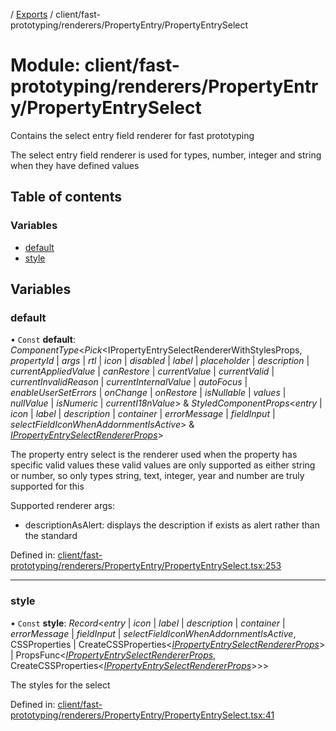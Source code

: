 [](../README.md) / [Exports](../modules.md) / client/fast-prototyping/renderers/PropertyEntry/PropertyEntrySelect

# Module: client/fast-prototyping/renderers/PropertyEntry/PropertyEntrySelect

Contains the select entry field renderer for fast prototyping

The select entry field renderer is used for types, number, integer and string when
they have defined values

## Table of contents

### Variables

- [default](client_fast_prototyping_renderers_propertyentry_propertyentryselect.md#default)
- [style](client_fast_prototyping_renderers_propertyentry_propertyentryselect.md#style)

## Variables

### default

• `Const` **default**: *ComponentType*<*Pick*<IPropertyEntrySelectRendererWithStylesProps, *propertyId* \| *args* \| *rtl* \| *icon* \| *disabled* \| *label* \| *placeholder* \| *description* \| *currentAppliedValue* \| *canRestore* \| *currentValue* \| *currentValid* \| *currentInvalidReason* \| *currentInternalValue* \| *autoFocus* \| *enableUserSetErrors* \| *onChange* \| *onRestore* \| *isNullable* \| *values* \| *nullValue* \| *isNumeric* \| *currentI18nValue*\> & *StyledComponentProps*<*entry* \| *icon* \| *label* \| *description* \| *container* \| *errorMessage* \| *fieldInput* \| *selectFieldIconWhenAddornmentIsActive*\> & [*IPropertyEntrySelectRendererProps*](../interfaces/client_internal_components_propertyentry_propertyentryselect.ipropertyentryselectrendererprops.md)\>

The property entry select is the renderer used when the property has specific valid values
these valid values are only supported as either string or number, so only types string, text,
integer, year and number are truly supported for this

Supported renderer args:
- descriptionAsAlert: displays the description if exists as alert rather than the standard

Defined in: [client/fast-prototyping/renderers/PropertyEntry/PropertyEntrySelect.tsx:253](https://github.com/onzag/itemize/blob/0e9b128c/client/fast-prototyping/renderers/PropertyEntry/PropertyEntrySelect.tsx#L253)

___

### style

• `Const` **style**: *Record*<*entry* \| *icon* \| *label* \| *description* \| *container* \| *errorMessage* \| *fieldInput* \| *selectFieldIconWhenAddornmentIsActive*, CSSProperties \| CreateCSSProperties<[*IPropertyEntrySelectRendererProps*](../interfaces/client_internal_components_propertyentry_propertyentryselect.ipropertyentryselectrendererprops.md)\> \| PropsFunc<[*IPropertyEntrySelectRendererProps*](../interfaces/client_internal_components_propertyentry_propertyentryselect.ipropertyentryselectrendererprops.md), CreateCSSProperties<[*IPropertyEntrySelectRendererProps*](../interfaces/client_internal_components_propertyentry_propertyentryselect.ipropertyentryselectrendererprops.md)\>\>\>

The styles for the select

Defined in: [client/fast-prototyping/renderers/PropertyEntry/PropertyEntrySelect.tsx:41](https://github.com/onzag/itemize/blob/0e9b128c/client/fast-prototyping/renderers/PropertyEntry/PropertyEntrySelect.tsx#L41)
